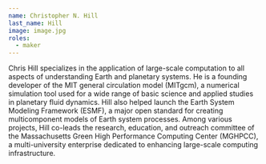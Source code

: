 ```yaml
---
name: Christopher N. Hill
last_name: Hill
image: image.jpg
roles:
  - maker
---
```

Chris Hill specializes in the application of large-scale computation to all aspects of understanding Earth and planetary systems. He is a founding developer of the MIT general circulation model (MITgcm), a numerical simulation tool used for a wide range of basic science and applied studies in planetary fluid dynamics. Hill also helped launch the Earth System Modeling Framework (ESMF), a major open standard for creating multicomponent models of Earth system processes. Among various projects, Hill co-leads the research, education, and outreach committee of the Massachusetts Green High Performance Computing Center (MGHPCC), a multi-university enterprise dedicated to enhancing large-scale computing infrastructure.
